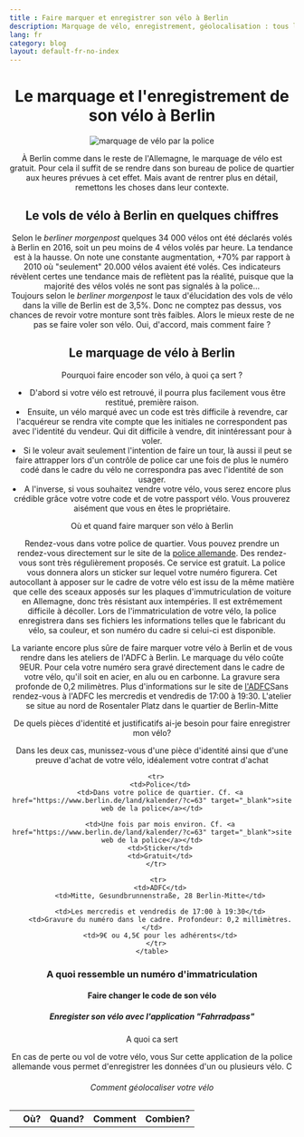 ```yaml
---
title : Faire marquer et enregistrer son vélo à Berlin 
description: Marquage de vélo, enregistrement, géolocalisation : tous les moyens sont bons pour se protéger contre le vol de vélo à Berlin.
lang: fr
category: blog
layout: default-fr-no-index
---
```



<div class="container blog" align="center">


 <div class="row vcenter">      
        <div class="col-sm-12">

<h1>Le marquage et l'enregistrement de son vélo à Berlin</h1>

<img src="/Images/polizeig.jpeg" alt="marquage de vélo par la police" align="center">

<p>À Berlin comme dans le reste de l'Allemagne, le marquage de vélo est gratuit. Pour cela il suffit de se rendre dans son bureau de police de quartier
aux heures prévues à cet effet. Mais avant de rentrer plus en détail, remettons les choses dans leur contexte.</p>

<h2>Le vols de vélo à Berlin en quelques chiffres</h2>
  <p>Selon le <i>berliner morgenpost</i> quelques 34 000 vélos ont été déclarés volés à Berlin en 2016, soit un peu moins de 4 vélos volés par heure. 
  La tendance est à la hausse. On note une constante augmentation, +70% par rapport à 2010 où "seulement" 20.000 vélos avaient été volés. 
  Ces indicateurs révèlent certes une tendance mais de reflètent pas la réalité, puisque que la majorité des vélos volés ne sont pas signalés à la police...<br/>
  Toujours selon le <i>berliner morgenpost</i> le taux d'élucidation des vols de vélo dans la ville de Berlin est de 3,5%. 
  Donc ne comptez pas dessus, vos chances de revoir votre monture sont très faibles. Alors le mieux reste de ne pas se faire voler son vélo. 
  Oui, d'accord, mais comment faire ?</p>

<h2>Le marquage de vélo à Berlin</h2>
<p>Pourquoi faire encoder son vélo, à quoi ça sert ? 
  
  <li>D'abord si votre vélo est retrouvé, il pourra plus facilement vous être restitué, première raison.</li> 
  <li>Ensuite, un vélo marqué avec un code est très difficile à revendre, car l'acquéreur se rendra vite compte que les initiales ne correspondent pas avec 
  l'identité du vendeur. Qui dit difficile à vendre, dit inintéressant pour à voler.</li>
  <li>Si le voleur avait seulement l'intention de faire un tour, là aussi il peut se faire attrapper lors d'un contrôle de police car une fois de plus le numéro
  codé dans le cadre du vélo ne correspondra pas avec l'identité de son usager.</li>
  <li>A l'inverse, si vous souhaitez vendre votre vélo, vous serez encore plus crédible grâce votre votre code et de votre passport vélo.
   Vous prouverez aisément que vous en êtes le propriétaire.</li>

  </p>

<p>Où et quand faire marquer son vélo à Berlin</p>
<p>Rendez-vous dans votre police de quartier. Vous pouvez prendre un rendez-vous directement 
   sur le site de la <a href="https://www.berlin.de/land/kalender/?c=63" target="_blank">police allemande</a>. Des rendez-vous sont très régulièrement proposés. Ce service est gratuit. La police vous donnera alors un sticker sur lequel votre numéro figurera. Cet autocollant à apposer sur le cadre de votre vélo est issu de la même matière que celle des sceaux apposés sur les plaques d'immutriculation de voiture en Allemagne, donc très résistant aux intempéries. Il est extrêmement difficile à décoller. Lors de l'immatriculation de votre vélo, la police enregistrera dans ses fichiers les informations telles que le fabricant du vélo, sa couleur, et son numéro du cadre si celui-ci est disponible.
    <p>La variante encore plus sûre de faire marquer votre vélo à Berlin et de vous rendre dans les ateliers de l'ADFC à Berlin. Le marquage du vélo coûte 9EUR. Pour cela votre numéro sera gravé directement dans le cadre de votre vélo, qu'il soit en acier, en alu ou en carbonne. La gravure sera profonde de 0,2 milimètres. Plus d'informations sur le site de <a href="http://adfc-berlin.de/service/selbsthilfewerkstatt/codierung.html">l'ADFC</a>Sans rendez-vous à l'ADFC les mercredis et vendredis de 17:00 à 19:30. L'atelier se situe au nord de Rosentaler Platz dans le quartier de Berlin-Mitte</p>

<p>De quels pièces d'identité et justificatifs ai-je besoin pour faire enregistrer mon vélo?</p>
Dans les deux cas, munissez-vous d'une pièce d'identité ainsi que d'une preuve d'achat de votre vélo, idéalement votre contrat d'achat


 <table align="center">
      <tr>
        <th></th>
        <th>Où?</th>
        <th>Quand?</th>
        <th>Comment</th>
        <th>Combien?</th>
      </tr>
      
      <tr>
        <td>Police</td>
        <td>Dans votre police de quartier. Cf. <a href="https://www.berlin.de/land/kalender/?c=63" target="_blank">site web de la police</a></td>
        
        <td>Une fois par mois environ. Cf. <a href="https://www.berlin.de/land/kalender/?c=63" target="_blank">site web de la police</a></td>
        <td>Sticker</td>
        <td>Gratuit</td>
      </tr>

       <tr>
        <td>ADFC</td>
        <td>Mitte, Gesundbrunnenstraße, 28 Berlin-Mitte</td>
        
        <td>Les mercredis et vendredis de 17:00 à 19:30</td>
        <td>Gravure du numéro dans le cadre. Profondeur: 0,2 millimètres.</td>
        <td>9€ ou 4,5€ pour les adhérents</td>
      </tr>
    </table>


<h3>A quoi ressemble un numéro d'immatriculation</h3>

<h4>Faire changer le code de son vélo</h4>


<h5>Enregister son vélo avec l'application "Fahrradpass"</h5>
<p> A quoi ca sert<P>
  En cas de perte ou vol de votre vélo, vous 
Sur cette application de la police allemande vous permet d'enregistrer les données d'un ou plusieurs vélo. C

<h6>Comment géolocaliser  votre vélo</h6>


 </div>      
        </div>
